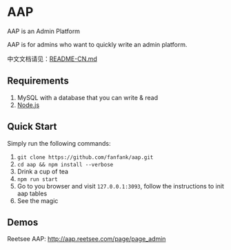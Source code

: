 # AAP
AAP is an Admin Platform    

AAP is for admins who want to quickly write an admin platform.    

中文文档请见：<a href="https://github.com/fanfank/aap/blob/master/README-CN.md">README-CN.md</a>    

## Requirements
1. MySQL with a database that you can write & read    
2. <a href="https://nodejs.org/">Node.js</a>     

## Quick Start
Simply run the following commands:    
1. `git clone https://github.com/fanfank/aap.git`    
2. `cd aap && npm install --verbose`    
3. Drink a cup of tea    
4. `npm run start`    
5. Go to you browser and visit `127.0.0.1:3093`, follow the instructions to init aap tables    
6. See the magic    

## Demos    
Reetsee AAP: <a target="_blank" href="http://aap.reetsee.com/page/page_admin">http://aap.reetsee.com/page/page_admin</a>     
